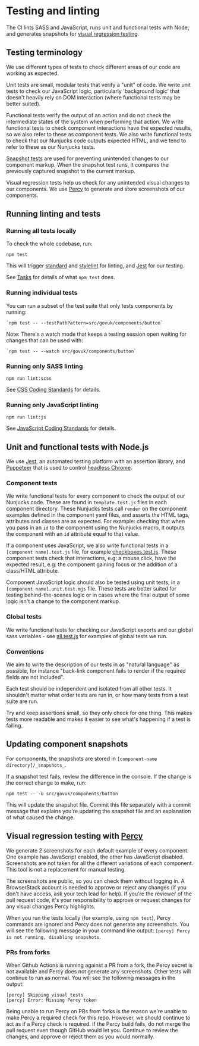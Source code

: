 # Testing and linting

The CI lints SASS and JavaScript, runs unit and functional tests with Node, and generates snapshots for [visual regression testing](https://www.browserstack.com/percy/visual-testing).

## Testing terminology

We use different types of tests to check different areas of our code are working as expected.

Unit tests are small, modular tests that verify a "unit" of code. We write unit tests to check our JavaScript logic, particularly 'background logic' that doesn't heavily rely on DOM interaction (where functional tests may be better suited).

Functional tests verify the output of an action and do not check the intermediate states of the system when performing that action. We write functional tests to check component interactions have the expected results, so we also refer to these as component tests. We also write functional tests to check that our Nunjucks code outputs expected HTML, and we tend to refer to these as our Nunjucks tests.

[Snapshot tests](https://facebook.github.io/jest/docs/en/snapshot-testing.html) are used for preventing unintended changes to our component markup. When the snapshot test runs, it  compares the previously captured snapshot to the current markup.

Visual regression tests help us check for any unintended visual changes to our components. We use [Percy](https://percy.io/) to generate and store screenshots of our components.

## Running linting and tests

### Running all tests locally

To check the whole codebase, run:

```
npm test
```

This will trigger [standard](https://github.com/standard/standard) and [stylelint](https://github.com/stylelint/stylelint) for linting, and [Jest](https://github.com/facebook/jest) for our testing.

See [Tasks](tasks.md) for details of what `npm test` does.

### Running individual tests
You can run a subset of the test suite that only tests components by running:

    `npm test -- --testPathPattern=src/govuk/components/button`

Note: There's a watch mode that keeps a testing session open waiting for changes that can be used with:

    `npm test -- --watch src/govuk/components/button`

### Running only SASS linting

```
npm run lint:scss
```

See [CSS Coding Standards](/docs/contributing/coding-standards/css.md#linting) for details.

### Running only JavaScript linting

```
npm run lint:js
```

See [JavaScript Coding Standards](/docs/contributing/coding-standards/js.md#formatting-and-linting) for details.

## Unit and functional tests with Node.js

We use [Jest](https://jestjs.io/), an automated testing platform with an assertion library, and [Puppeteer](https://pptr.dev/) that is used to control [headless Chrome](https://developers.google.com/web/updates/2017/04/headless-chrome).

### Component tests
We write functional tests for every component to check the output of our Nunjucks code. These are found in `template.test.js` files in each component directory. These Nunjucks tests call `render` on the component examples defined in the component yaml files, and asserts the HTML tags, attributes and classes are as expected. For example: checking that when you pass in an `id` to the component using the Nunjucks macro, it outputs the component with an `id` attribute equal to that value.

If a component uses JavaScript, we also write functional tests in a `[component name].test.js` file, for example [checkboxes.test.js](../../src/govuk/components/checkboxes/checkboxes.test.js). These component tests check that interactions, e.g: a mouse click, have the expected result, e.g: the component gaining focus or the addition of a class/HTML attribute.

Component JavaScript logic should also be tested using unit tests, in a `[component name].unit.test.mjs` file. These tests are better suited for testing behind-the-scenes logic or in cases where the final output of some logic isn't a change to the component markup.

### Global tests
We write functional tests for checking our JavaScript exports and our global sass variables - see [all.test.js](../../src/govuk/all.test.js) for examples of global tests we run.

### Conventions
We aim to write the description of our tests in as "natural language" as possible, for instance "back-link component fails to render if the required fields are not included".

Each test should be independent and isolated from all other tests. It shouldn't matter what order tests are run in, or how many tests from a test suite are run.

Try and keep assertions small, so they only check for one thing. This makes tests more readable and makes it easier to see what's happening if a test is failing.

## Updating component snapshots
For components, the snapshots are stored in `[component-name directory]/_snapshots_`.

If a snapshot test fails, review the difference in the console. If the change is the correct change to make, run:

`npm test -- -u src/govuk/components/button`

This will update the snapshot file. Commit this file separately with a commit message that explains you're updating the snapshot file and an explanation of what caused the change.

## Visual regression testing with [Percy](https://percy.io/)

We generate 2 screenshots for each default example of every component. One example has JavaScript enabled, the other has JavaScript disabled. Screenshots are not taken for all the different variations of each component. This tool is not a replacement for manual testing.

The screenshots are public, so you can check them without logging in. A BrowserStack account is needed to approve or reject any changes (if you don't have access, ask your tech lead for help). If you're the reviewer of the pull request code, it's your responsibility to approve or request changes for any visual changes Percy highlights.

When you run the tests locally (for example, using `npm test`), Percy commands are ignored and Percy does not generate any screenshots. You will see the following message in your command line output: `[percy] Percy is not running, disabling snapshots`.

### PRs from forks
When Github Actions is running against a PR from a fork, the Percy secret is not available and Percy does not generate any screenshots. Other tests will continue to run as normal. You will see the following messages in the output:

```
[percy] Skipping visual tests
[percy] Error: Missing Percy token
```

Being unable to run Percy on PRs from forks is the reason we're unable to make Percy a required check for this repo. However, we should continue to act as if a Percy check is required. If the Percy build fails, do not merge the pull request even though GitHub would let you. Continue to review the changes, and approve or reject them as you would normally.

